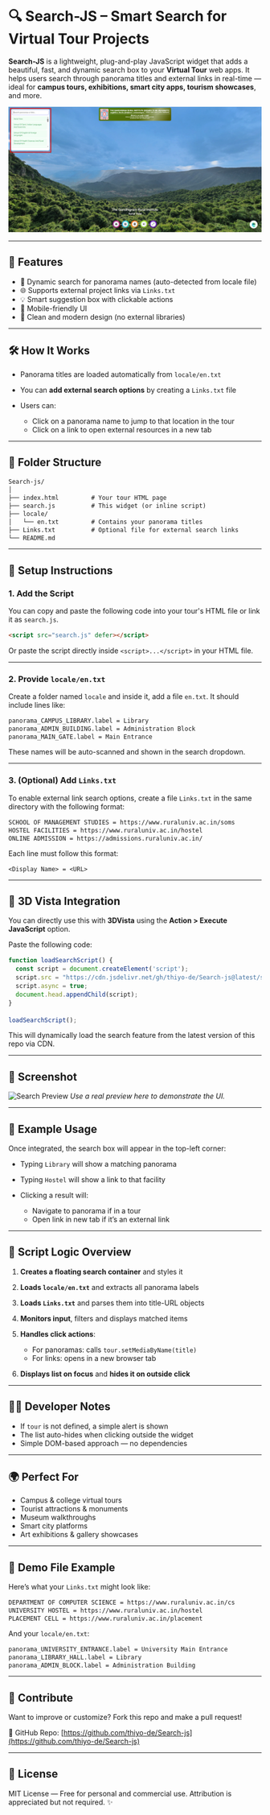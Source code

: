 # 🔍 Search-JS – Smart Search for Virtual Tour Projects

**Search-JS** is a lightweight, plug-and-play JavaScript widget that adds a beautiful, fast, and dynamic search box to your **Virtual Tour** web apps. It helps users search through panorama titles and external links in real-time — ideal for **campus tours, exhibitions, smart city apps, tourism showcases**, and more.

![Preview Screenshot](assets/screenshot.png)

---

## 🚀 Features

* 🔎 Dynamic search for panorama names (auto-detected from locale file)
* 🌐 Supports external project links via `Links.txt`
* 💡 Smart suggestion box with clickable actions
* 📱 Mobile-friendly UI
* 🎨 Clean and modern design (no external libraries)

---

## 🛠️ How It Works

* Panorama titles are loaded automatically from `locale/en.txt`
* You can **add external search options** by creating a `Links.txt` file
* Users can:

  * Click on a panorama name to jump to that location in the tour
  * Click on a link to open external resources in a new tab

---

## 📁 Folder Structure

```
Search-js/
│
├── index.html         # Your tour HTML page
├── search.js          # This widget (or inline script)
├── locale/
│   └── en.txt         # Contains your panorama titles
├── Links.txt          # Optional file for external search links
└── README.md
```

---

## 📌 Setup Instructions

### 1. Add the Script

You can copy and paste the following code into your tour's HTML file or link it as `search.js`.

```html
<script src="search.js" defer></script>
```

Or paste the script directly inside `<script>...</script>` in your HTML file.

---

### 2. Provide `locale/en.txt`

Create a folder named `locale` and inside it, add a file `en.txt`. It should include lines like:

```
panorama_CAMPUS_LIBRARY.label = Library
panorama_ADMIN_BUILDING.label = Administration Block
panorama_MAIN_GATE.label = Main Entrance
```

These names will be auto-scanned and shown in the search dropdown.

---

### 3. (Optional) Add `Links.txt`

To enable external link search options, create a file `Links.txt` in the same directory with the following format:

```
SCHOOL OF MANAGEMENT STUDIES = https://www.ruraluniv.ac.in/soms
HOSTEL FACILITIES = https://www.ruraluniv.ac.in/hostel
ONLINE ADMISSION = https://admissions.ruraluniv.ac.in/
```

Each line must follow this format:

```
<Display Name> = <URL>
```

---

## 🧪 3D Vista Integration

You can directly use this with **3DVista** using the **Action > Execute JavaScript** option.

Paste the following code:

```js
function loadSearchScript() {
  const script = document.createElement('script');
  script.src = "https://cdn.jsdelivr.net/gh/thiyo-de/Search-js@latest/search.js";
  script.async = true;
  document.head.appendChild(script);
}

loadSearchScript();
```

This will dynamically load the search feature from the latest version of this repo via CDN.

---

## 📸 Screenshot

![Search Preview](assets/image.png.png)
*Use a real preview here to demonstrate the UI.*

---

## 🧲 Example Usage

Once integrated, the search box will appear in the top-left corner:

* Typing `Library` will show a matching panorama
* Typing `Hostel` will show a link to that facility
* Clicking a result will:

  * Navigate to panorama if in a tour
  * Open link in new tab if it’s an external link

---

## 🔧 Script Logic Overview

1. **Creates a floating search container** and styles it
2. **Loads `locale/en.txt`** and extracts all panorama labels
3. **Loads `Links.txt`** and parses them into title-URL objects
4. **Monitors input**, filters and displays matched items
5. **Handles click actions**:

   * For panoramas: calls `tour.setMediaByName(title)`
   * For links: opens in a new browser tab
6. **Displays list on focus** and **hides it on outside click**

---

## 👨‍💻 Developer Notes

* If `tour` is not defined, a simple alert is shown
* The list auto-hides when clicking outside the widget
* Simple DOM-based approach — no dependencies

---

## 🌍 Perfect For

* Campus & college virtual tours
* Tourist attractions & monuments
* Museum walkthroughs
* Smart city platforms
* Art exhibitions & gallery showcases

---

## 🧹 Demo File Example

Here’s what your `Links.txt` might look like:

```
DEPARTMENT OF COMPUTER SCIENCE = https://www.ruraluniv.ac.in/cs
UNIVERSITY HOSTEL = https://www.ruraluniv.ac.in/hostel
PLACEMENT CELL = https://www.ruraluniv.ac.in/placement
```

And your `locale/en.txt`:

```
panorama_UNIVERSITY_ENTRANCE.label = University Main Entrance
panorama_LIBRARY_HALL.label = Library
panorama_ADMIN_BLOCK.label = Administration Building
```

---

## 📩 Contribute

Want to improve or customize? Fork this repo and make a pull request!

📌 GitHub Repo: [https://github.com/thiyo-de/Search-js](https://github.com/thiyo-de/Search-js)

---

## 📄 License

MIT License — Free for personal and commercial use.
Attribution is appreciated but not required. ✨
